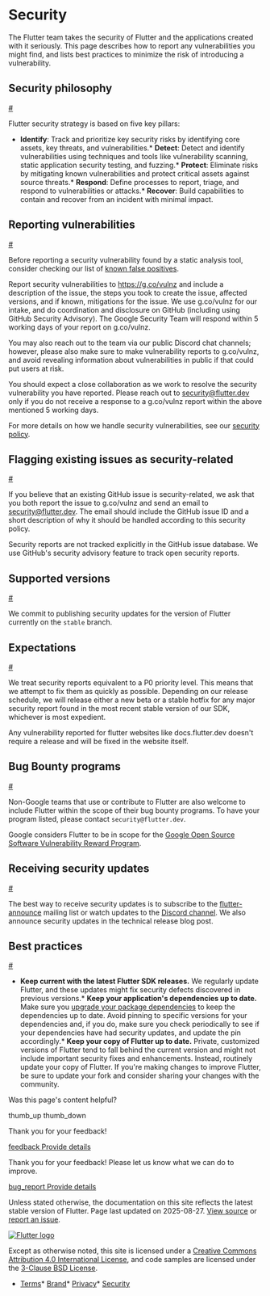 Security
========

The Flutter team takes the security of Flutter and the applications created with it seriously. This page describes how to report any vulnerabilities you might find, and lists best practices to minimize the risk of introducing a vulnerability.

Security philosophy
-------------------

[#](#security-philosophy)

Flutter security strategy is based on five key pillars:

* **Identify**: Track and prioritize key security risks by identifying core assets, key threats, and vulnerabilities.* **Detect**: Detect and identify vulnerabilities using techniques and tools like vulnerability scanning, static application security testing, and fuzzing.* **Protect**: Eliminate risks by mitigating known vulnerabilities and protect critical assets against source threats.* **Respond**: Define processes to report, triage, and respond to vulnerabilities or attacks.* **Recover**: Build capabilities to contain and recover from an incident with minimal impact.

Reporting vulnerabilities
-------------------------

[#](#reporting-vulnerabilities)

Before reporting a security vulnerability found by a static analysis tool, consider checking our list of [known false positives](/reference/security-false-positives).

Report security vulnerabilities to <https://g.co/vulnz> and include a description of the issue, the steps you took to create the issue, affected versions, and if known, mitigations for the issue. We use g.co/vulnz for our intake, and do coordination and disclosure on GitHub (including using GitHub Security Advisory). The Google Security Team will respond within 5 working days of your report on g.co/vulnz.

You may also reach out to the team via our public Discord chat channels; however, please also make sure to make vulnerability reports to g.co/vulnz, and avoid revealing information about vulnerabilities in public if that could put users at risk.

You should expect a close collaboration as we work to resolve the security vulnerability you have reported. Please reach out to security@flutter.dev only if you do not receive a response to a g.co/vulnz report within the above mentioned 5 working days.

For more details on how we handle security vulnerabilities, see our [security policy](https://github.com/flutter/flutter/security/policy).

Flagging existing issues as security-related
--------------------------------------------

[#](#flagging-existing-issues-as-security-related)

If you believe that an existing GitHub issue is security-related, we ask that you both report the issue to g.co/vulnz and send an email to security@flutter.dev. The email should include the GitHub issue ID and a short description of why it should be handled according to this security policy.

Security reports are not tracked explicitly in the GitHub issue database. We use GitHub's security advisory feature to track open security reports.

Supported versions
------------------

[#](#supported-versions)

We commit to publishing security updates for the version of Flutter currently on the `stable` branch.

Expectations
------------

[#](#expectations)

We treat security reports equivalent to a P0 priority level. This means that we attempt to fix them as quickly as possible. Depending on our release schedule, we will release either a new beta or a stable hotfix for any major security report found in the most recent stable version of our SDK, whichever is most expedient.

Any vulnerability reported for flutter websites like docs.flutter.dev doesn't require a release and will be fixed in the website itself.

Bug Bounty programs
-------------------

[#](#bug-bounty-programs)

Non-Google teams that use or contribute to Flutter are also welcome to include Flutter within the scope of their bug bounty programs. To have your program listed, please contact `security@flutter.dev`.

Google considers Flutter to be in scope for the [Google Open Source Software Vulnerability Reward Program](https://bughunters.google.com/open-source-security).

Receiving security updates
--------------------------

[#](#receiving-security-updates)

The best way to receive security updates is to subscribe to the [flutter-announce](https://groups.google.com/forum/#!forum/flutter-announce) mailing list or watch updates to the [Discord channel](https://discord.gg/BS8KZyg). We also announce security updates in the technical release blog post.

Best practices
--------------

[#](#best-practices)

* **Keep current with the latest Flutter SDK releases.** We regularly update Flutter, and these updates might fix security defects discovered in previous versions.* **Keep your application's dependencies up to date.** Make sure you [upgrade your package dependencies](/install/upgrade) to keep the dependencies up to date. Avoid pinning to specific versions for your dependencies and, if you do, make sure you check periodically to see if your dependencies have had security updates, and update the pin accordingly.* **Keep your copy of Flutter up to date.** Private, customized versions of Flutter tend to fall behind the current version and might not include important security fixes and enhancements. Instead, routinely update your copy of Flutter. If you're making changes to improve Flutter, be sure to update your fork and consider sharing your changes with the community.

Was this page's content helpful?

thumb\_up thumb\_down

Thank you for your feedback!

 [feedback Provide details](https://github.com/flutter/website/issues/new?template=1_page_issue.yml&&page-url=https://docs.flutter.dev/security/&page-source=https://github.com/flutter/website/tree/main/src/content/security/index.md)

Thank you for your feedback! Please let us know what we can do to improve.

 [bug\_report Provide details](https://github.com/flutter/website/issues/new?template=1_page_issue.yml&&page-url=https://docs.flutter.dev/security/&page-source=https://github.com/flutter/website/tree/main/src/content/security/index.md)

Unless stated otherwise, the documentation on this site reflects the latest stable version of Flutter. Page last updated on 2025-08-27. [View source](https://github.com/flutter/website/tree/main/src/content/security/index.md) or [report an issue](https://github.com/flutter/website/issues/new?template=1_page_issue.yml&&page-url=https://docs.flutter.dev/security/&page-source=https://github.com/flutter/website/tree/main/src/content/security/index.md "Report an issue with this page").

[![Flutter logo](/assets/images/branding/flutter/logo+text/horizontal/white.svg)](https://flutter.dev)

Except as otherwise noted, this site is licensed under a [Creative Commons Attribution 4.0 International License](https://creativecommons.org/licenses/by/4.0/), and code samples are licensed under the [3-Clause BSD License](https://opensource.org/licenses/BSD-3-Clause).

* [Terms](/tos "Terms of use")* [Brand](/brand "Brand usage guidelines")* [Privacy](https://policies.google.com/privacy "Privacy policy")* [Security](/security "Security philosophy and practices")

   